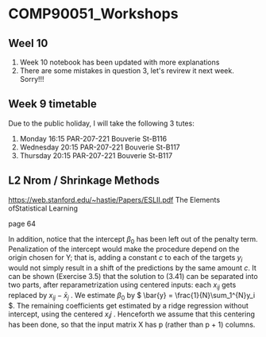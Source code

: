 # COMP90051_Workshops

## Weel 10

1. Week 10 notebook has been updated with more explanations
2. There are some mistakes in question 3, let's revirew it next week. Sorry!!!

## Week 9 timetable
Due to the public holiday, I will take the following 3 tutes:
1. Monday 16:15  PAR-207-221 Bouverie St-B116
2. Wednesday  20:15	PAR-207-221 Bouverie St-B117
3. Thursday	20:15	PAR-207-221 Bouverie St-B117

## L2 Nrom /  Shrinkage Methods

https://web.stanford.edu/~hastie/Papers/ESLII.pdf
The Elements ofStatistical Learning

page 64

In addition, notice that the intercept $\beta_0$ has been left out of the penalty term. Penalization of the intercept would make the procedure depend on the origin chosen for Y; that is, adding a constant $c$ to each of the targets $y_i$ would not simply result in a shift of the predictions by the same amount $c$. It can be shown (Exercise 3.5) that the solution to (3.41) can be separated into two parts, after reparametrization using centered inputs: each $x_{ij}$ gets replaced by $x_{ij} − \bar{x}_j$ . We estimate $\beta_0$ by $ \bar{y} = \frac{1}{N}\sum_1^{N}y_i $. The remaining coefficients get estimated by a ridge regression without intercept, using the centered $x_ij$ . Henceforth we assume that this centering has been done, so that the input matrix X has p (rather than p + 1) columns.
